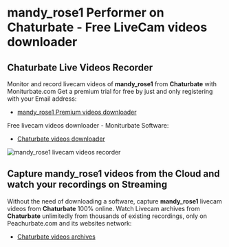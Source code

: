 # mandy_rose1 Performer on Chaturbate - Free LiveCam videos downloader

## Chaturbate Live Videos Recorder

Monitor and record livecam videos of **mandy_rose1** from **Chaturbate** with Moniturbate.com
Get a premium trial for free by just and only registering with your Email address:
* [mandy_rose1 Premium videos downloader](https://moniturbate.com/request-demo-licence-key.html)

Free livecam videos downloader - Moniturbate Software:
* [Chaturbate videos downloader](https://moniturbate.com/moniturbate-download-software.html)

![mandy_rose1 livecam videos recorder](https://peachurnet.com/templates/moniturbate-software.png)


## Capture mandy_rose1 videos from the Cloud and watch your recordings on Streaming

Without the need of downloading a software, capture **mandy_rose1** livecam videos from **Chaturbate** 100% online.
Watch Livecam archives from **Chaturbate** unlimitedly from thousands of existing recordings, only on Peachurbate.com and its websites network:
* [Chaturbate videos archives](https://peachurnet.com/)